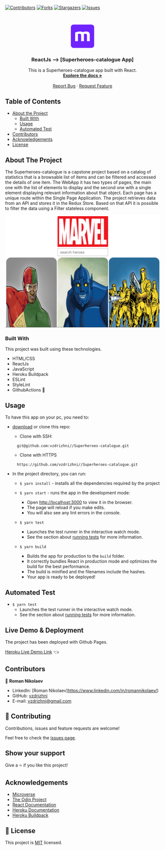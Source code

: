 <!--
*** Thanks for checking out this README Template. If you have a suggestion that would
*** make this better, please fork the repo and create a pull request or simply open
*** an issue with the tag "enhancement".
*** Thanks again! Now go create something AMAZING! :D
-->

<!-- PROJECT SHIELDS -->
<!--
*** I'm using markdown "reference style" links for readability.
*** Reference links are enclosed in brackets [ ] instead of parentheses ( ).
*** See the bottom of this document for the declaration of the reference variables
*** for contributors-url, forks-url, etc. This is an optional, concise syntax you may use.
*** https://www.markdownguide.org/basic-syntax/#reference-style-links
-->
[![Contributors][contributors-shield]][contributors-url]
[![Forks][forks-shield]][forks-url]
[![Stargazers][stars-shield]][stars-url]
[![Issues][issues-shield]][issues-url]


<!-- PROJECT LOGO -->
<br />
<p align="center">
  <a href="https://github.com/vzdrizhni//Superheroes-catalogue">
    <img src="src/assets/microverse.png" alt="Logo" width="80" height="80">
  </a>

  <h3 align="center">ReactJs --> [Superheroes-catalogue App]</h3>

  <p align="center">
    This is a Superheroes-catalogue app built with React.
    <br />
    <a href="https://github.com/vzdrizhni//Superheroes-catalogue"><strong>Explore the docs »</strong></a>
    <br />
    <br />
    <a href="https://github.com/vzdrizhni//Superheroes-catalogue/issues">Report Bug</a>
    ·
    <a href="https://github.com/vzdrizhni//Superheroes-catalogue/issues">Request Feature</a>
  </p>
</p>

<!-- TABLE OF CONTENTS -->
## Table of Contents

* [About the Project](#about-the-project)
  * [Built With](#built-with)
  * [Usage](#usage)
  * [Automated Test](#automated-test)
* [Contributors](#contributors)
* [Acknowledgements](#acknowledgements)
* [License](#license)

<!-- ABOUT THE PROJECT -->
## About The Project
  The Superheroes-catalogue is a capstone project based on a catalog of statistics that is a browsable list of items and can be filtered and accessed the details of one item. The WebApp it has two types of pages, the main one with the list of elements to display and the second one with a single element displaying relevant information about that object. Each page has a unique route within the Single Page Application. The project retrieves data from an API and stores it in the Redux Store. Based on that API it is possible to filter the data using a Filter stateless component.

![screenshot-1](src/assets/screenshot.png)

### Built With
This project was built using these technologies.
* HTML/CSS
* ReactJs
* JavaScript
* Heroku Buildpack
* ESLint
* StyleLint
* GithubActions :muscle:

<!-- INSTALLATION -->
## Usage

To have this app on your pc, you need to:
* [download](https://github.com/vzdrizhni//Superheroes-catalogue/archive/develop.zip) or clone this repo:
  - Clone with SSH:
  ```
    git@github.com:vzdrizhni//Superheroes-catalogue.git
  ```
  - Clone with HTTPS
  ```
    https://github.com/vzdrizhni//Superheroes-catalogue.git
  ```

* In the project directory, you can run:

  - `$ yarn install` - installs all the dependencies required by the project

  - `$ yarn start` - runs the app in the development mode:
    - Open [http://localhost:3000](http://localhost:3000) to view it in the browser.
    - The page will reload if you make edits.
    - You will also see any lint errors in the console.

  - `$ yarn test`
    - Launches the test runner in the interactive watch mode.
    - See the section about [running tests](https://facebook.github.io/create-react-app/docs/running-tests) for more information.

  - `$ yarn build`
    - Builds the app for production to the `build` folder.
    - It correctly bundles React in production mode and optimizes the build for the best performance.
    - The build is minified and the filenames include the hashes.
    - Your app is ready to be deployed!

## Automated Test
 - `$ yarn test`
    - Launches the test runner in the interactive watch mode.<br />
    - See the section about [running tests](https://facebook.github.io/create-react-app/docs/running-tests) for more information.

## Live Demo & Deployment
The project has been deployed with Github Pages.

[Heroku Live Demo Link](https://vzdrizhni.github.io/Superheroes-catalogue/) :point_left:

<!-- CONTACT -->
## Contributors

👤 **Roman Nikolaev**

- LinkedIn: [Roman Nikolaev]https://www.linkedin.com/in/romannikolaev/)
- GitHub: [vzdrizhni](https://github.com/vzdrizhni)
- E-mail: vzdrizhni@gmail.com

## :handshake: Contributing

Contributions, issues and feature requests are welcome!

Feel free to check the [issues page](https://github.com/vzdrizhni//Superheroes-catalogue/issues).

## Show your support

Give a :star: if you like this project!

<!-- ACKNOWLEDGEMENTS -->
## Acknowledgements
* [Microverse](https://www.microverse.org/)
* [The Odin Project](https://www.theodinproject.com/)
* [React Documentation](https://reactjs.org/docs/getting-started.html)
* [Heroku Documentation](https://devcenter.heroku.com/)
* [Heroku Buildpack](https://github.com/mars/create-react-app-buildpack#user-content-requires)

<!-- MARKDOWN LINKS & IMAGES -->
<!-- https://www.markdownguide.org/basic-syntax/#reference-style-links -->
[contributors-shield]: https://img.shields.io/github/contributors/vzdrizhni/Superheroes-catalogue.svg?style=flat-square
[contributors-url]: https://github.com/vzdrizhni/Superheroes-catalogue/graphs/contributors
[forks-shield]: https://img.shields.io/github/forks/vzdrizhni/Superheroes-catalogue.svg?style=flat-square
[forks-url]: https://github.com/vzdrizhni/Superheroes-catalogue/network/members
[stars-shield]: https://img.shields.io/github/stars/vzdrizhni/Superheroes-catalogue.svg?style=flat-square
[stars-url]: https://github.com/vzdrizhni/Superheroes-catalogue/stargazers
[issues-shield]: https://img.shields.io/github/issues/vzdrizhni/Superheroes-catalogue.svg?style=flat-square
[issues-url]: https://github.com/vzdrizhni/Superheroes-catalogue/issues

## 📝 License

This project is [MIT](https://opensource.org/licenses/MIT) licensed.
